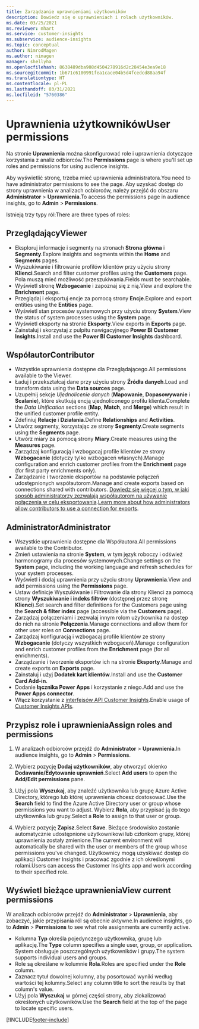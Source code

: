 ```yaml
---
title: Zarządzanie uprawnieniami użytkowników
description: Dowiedz się o uprawnieniach i rolach użytkowników.
ms.date: 03/25/2021
ms.reviewer: mhart
ms.service: customer-insights
ms.subservice: audience-insights
ms.topic: conceptual
author: NimrodMagen
ms.author: nimagen
manager: shellyha
ms.openlocfilehash: 8638489dba908d4504278916d2c28454e3ea9e18
ms.sourcegitcommit: 1b671c6100991fea1cace04b5d4fcedcd88aa94f
ms.translationtype: HT
ms.contentlocale: pl-PL
ms.lasthandoff: 03/31/2021
ms.locfileid: "5760386"
---
```

# <a name="user-permissions"></a><span data-ttu-id="d67bd-103">Uprawnienia użytkowników</span><span class="sxs-lookup"><span data-stu-id="d67bd-103">User permissions</span></span>

<span data-ttu-id="d67bd-104">Na stronie **Uprawnienia** można skonfigurować role i uprawnienia dotyczące korzystania z analiz odbiorców.</span><span class="sxs-lookup"><span data-stu-id="d67bd-104">The **Permissions** page is where you'll set up roles and permissions for using audience insights.</span></span>

<span data-ttu-id="d67bd-105">Aby wyświetlić stronę, trzeba mieć uprawnienia administratora.</span><span class="sxs-lookup"><span data-stu-id="d67bd-105">You need to have administrator permissions to see the page.</span></span> <span data-ttu-id="d67bd-106">Aby uzyskać dostęp do strony uprawnienia w analizach ocbiorców, należy przejść do obszaru **Administrator** > **Uprawnienia**.</span><span class="sxs-lookup"><span data-stu-id="d67bd-106">To access the permissions page in audience insights, go to **Admin** > **Permissions**.</span></span>

<span data-ttu-id="d67bd-107">Istnieją trzy typy ról:</span><span class="sxs-lookup"><span data-stu-id="d67bd-107">There are three types of roles:</span></span>

## <a name="viewer"></a><span data-ttu-id="d67bd-108">Przeglądający</span><span class="sxs-lookup"><span data-stu-id="d67bd-108">Viewer</span></span>

- <span data-ttu-id="d67bd-109">Eksploruj informacje i segmenty na stronach **Strona główna** i **Segmenty**.</span><span class="sxs-lookup"><span data-stu-id="d67bd-109">Explore insights and segments within the **Home** and **Segments** pages.</span></span>
- <span data-ttu-id="d67bd-110">Wyszukiwanie i filtrowanie profilów klientów przy użyciu strony **Klienci**.</span><span class="sxs-lookup"><span data-stu-id="d67bd-110">Search and filter customer profiles using the **Customers** page.</span></span> <span data-ttu-id="d67bd-111">Pola muszą mieć możliwość przeszukiwania.</span><span class="sxs-lookup"><span data-stu-id="d67bd-111">Fields must be searchable.</span></span>
- <span data-ttu-id="d67bd-112">Wyświetl stronę **Wzbogacanie** i zapoznaj się z nią.</span><span class="sxs-lookup"><span data-stu-id="d67bd-112">View and explore the **Enrichment** page.</span></span>
- <span data-ttu-id="d67bd-113">Przeglądaj i eksportuj encje za pomocą strony **Encje**.</span><span class="sxs-lookup"><span data-stu-id="d67bd-113">Explore and export entities using the **Entities** page.</span></span>
- <span data-ttu-id="d67bd-114">Wyświetl stan procesów systemowych przy użyciu strony **System**.</span><span class="sxs-lookup"><span data-stu-id="d67bd-114">View the status of system processes  using the **System** page.</span></span>
- <span data-ttu-id="d67bd-115">Wyświetl eksporty na stronie **Eksporty**.</span><span class="sxs-lookup"><span data-stu-id="d67bd-115">View exports in **Exports** page.</span></span>
- <span data-ttu-id="d67bd-116">Zainstaluj i skorzystaj z pulpitu nawigacyjnego **Power BI Customer Insights**.</span><span class="sxs-lookup"><span data-stu-id="d67bd-116">Install and use the **Power BI Customer Insights** dashboard.</span></span>

## <a name="contributor"></a><span data-ttu-id="d67bd-117">Współautor</span><span class="sxs-lookup"><span data-stu-id="d67bd-117">Contributor</span></span>

- <span data-ttu-id="d67bd-118">Wszystkie uprawnienia dostępne dla Przeglądającego.</span><span class="sxs-lookup"><span data-stu-id="d67bd-118">All permissions available to the Viewer.</span></span>
- <span data-ttu-id="d67bd-119">Ładuj i przekształcaj dane przy użyciu strony **Źródła danych**.</span><span class="sxs-lookup"><span data-stu-id="d67bd-119">Load and transform data using the **Data sources** page.</span></span>
- <span data-ttu-id="d67bd-120">Uzupełnij sekcje *Ujednolicenie danych* (**Mapowanie**, **Dopasowywanie** i **Scalanie**), które skutkują encją ujednoliconego profilu klienta.</span><span class="sxs-lookup"><span data-stu-id="d67bd-120">Complete the *Data Unification* sections (**Map**, **Match**, and **Merge**) which result in the unified customer profile entity.</span></span>
- <span data-ttu-id="d67bd-121">Zdefiniuj **Relacje** i **Działania**.</span><span class="sxs-lookup"><span data-stu-id="d67bd-121">Define **Relationships** and **Activities**.</span></span>
- <span data-ttu-id="d67bd-122">Utwórz segmenty, korzystając ze strony **Segmenty**.</span><span class="sxs-lookup"><span data-stu-id="d67bd-122">Create segments using the **Segments** page.</span></span>
- <span data-ttu-id="d67bd-123">Utwórz miary za pomocą strony **Miary**.</span><span class="sxs-lookup"><span data-stu-id="d67bd-123">Create measures using the **Measures** page.</span></span>
- <span data-ttu-id="d67bd-124">Zarządzaj konfiguracją i wzbogacaj profile klientów ze strony **Wzbogacanie** (dotyczy tylko wzbogaceń własnych).</span><span class="sxs-lookup"><span data-stu-id="d67bd-124">Manage configuration and enrich customer profiles from the **Enrichment** page (for first party enrichments only).</span></span>
- <span data-ttu-id="d67bd-125">Zarządzanie i tworzenie eksportów na podstawie połączeń udostępnionych współautorom.</span><span class="sxs-lookup"><span data-stu-id="d67bd-125">Manage and create exports based on connections shared with contributors.</span></span> <span data-ttu-id="d67bd-126">[Dowiedz się więcej o tym, w jaki sposób administratorzy zezwalają współautorom na używanie połączenia w celu eksportowania](connections.md#allow-contributors-to-use-a-connection-for-exports).</span><span class="sxs-lookup"><span data-stu-id="d67bd-126">[Learn more about how administrators allow contributors to use a connection for exports](connections.md#allow-contributors-to-use-a-connection-for-exports).</span></span>

## <a name="administrator"></a><span data-ttu-id="d67bd-127">Administrator</span><span class="sxs-lookup"><span data-stu-id="d67bd-127">Administrator</span></span>

- <span data-ttu-id="d67bd-128">Wszystkie uprawnienia dostępne dla Współautora.</span><span class="sxs-lookup"><span data-stu-id="d67bd-128">All permissions available to the Contributor.</span></span>
- <span data-ttu-id="d67bd-129">Zmień ustawienia na stronie **System**, w tym język roboczy i odśwież harmonogramy dla procesów systemowych.</span><span class="sxs-lookup"><span data-stu-id="d67bd-129">Change settings on the **System** page, including the working language and refresh schedules for your system processes.</span></span>
- <span data-ttu-id="d67bd-130">Wyświetl i dodaj uprawnienia przy użyciu strony **Uprawnienia**.</span><span class="sxs-lookup"><span data-stu-id="d67bd-130">View and add permissions using the **Permissions** page.</span></span>
- <span data-ttu-id="d67bd-131">Ustaw definicje Wyszukiwanie i Filtrowanie dla strony Klienci za pomocą strony **Wyszukiwanie i indeks filtrów** (dostępnej przez stronę **Klienci**).</span><span class="sxs-lookup"><span data-stu-id="d67bd-131">Set search and filter definitions for the Customers page using the **Search & filter index** page (accessible via the **Customers** page).</span></span>
- <span data-ttu-id="d67bd-132">Zarządzaj połączeniami i zezwalaj innym rolom użytkownika na dostęp do nich na stronie **Połączenia**.</span><span class="sxs-lookup"><span data-stu-id="d67bd-132">Manage connections and allow them for other user roles on **Connections** page.</span></span>
- <span data-ttu-id="d67bd-133">Zarządzaj konfiguracją i wzbogacaj profile klientów ze strony **Wzbogacanie** (dotyczy wszystkich wzbogaceń).</span><span class="sxs-lookup"><span data-stu-id="d67bd-133">Manage configuration and enrich customer profiles from the **Enrichment** page (for all enrichments).</span></span>
- <span data-ttu-id="d67bd-134">Zarządzanie i tworzenie eksportów ich na stronie **Eksporty**.</span><span class="sxs-lookup"><span data-stu-id="d67bd-134">Manage and create exports on **Exports** page.</span></span>
- <span data-ttu-id="d67bd-135">Zainstaluj i użyj **Dodatek kart klientów**.</span><span class="sxs-lookup"><span data-stu-id="d67bd-135">Install and use the **Customer Card Add-in**.</span></span>
- <span data-ttu-id="d67bd-136">Dodanie **łącznika Power Apps** i korzystanie z niego.</span><span class="sxs-lookup"><span data-stu-id="d67bd-136">Add and use the **Power Apps connector**.</span></span>
- <span data-ttu-id="d67bd-137">Włącz korzystanie z [interfejsów API Customer Insights](apis.md).</span><span class="sxs-lookup"><span data-stu-id="d67bd-137">Enable usage of [Customer Insights APIs](apis.md).</span></span>

## <a name="assign-roles-and-permissions"></a><span data-ttu-id="d67bd-138">Przypisz role i uprawnienia</span><span class="sxs-lookup"><span data-stu-id="d67bd-138">Assign roles and permissions</span></span>

1. <span data-ttu-id="d67bd-139">W analizach odbiorców przejdź do **Administrator** > **Uprawnienia**.</span><span class="sxs-lookup"><span data-stu-id="d67bd-139">In audience insights, go to **Admin** > **Permissions**.</span></span>

1. <span data-ttu-id="d67bd-140">Wybierz pozycję **Dodaj użytkowników**, aby otworzyć okienko **Dodawanie/Edytowanie uprawnień**.</span><span class="sxs-lookup"><span data-stu-id="d67bd-140">Select **Add users** to open the **Add/Edit permissions** pane.</span></span>

1. <span data-ttu-id="d67bd-141">Użyj pola **Wyszukaj**, aby znaleźć użytkownika lub grupę Azure Active Directory, którego lub której uprawnienia chcesz dostosować.</span><span class="sxs-lookup"><span data-stu-id="d67bd-141">Use the **Search** field to find the Azure Active Directory user or group whose permissions you want to adjust.</span></span> <span data-ttu-id="d67bd-142">Wybierz **Rola**, aby przypisać ją do tego użytkownika lub grupy.</span><span class="sxs-lookup"><span data-stu-id="d67bd-142">Select a **Role** to assign to that user or group.</span></span>

1. <span data-ttu-id="d67bd-143">Wybierz pozycję **Zapisz**.</span><span class="sxs-lookup"><span data-stu-id="d67bd-143">Select **Save**.</span></span> <span data-ttu-id="d67bd-144">Bieżące środowisko zostanie automatycznie udostępnione użytkownikowi lub członkom grupy, której uprawnienia zostały zmienione.</span><span class="sxs-lookup"><span data-stu-id="d67bd-144">The current environment will automatically be shared with the user or members of the group whose permissions you've changed.</span></span> <span data-ttu-id="d67bd-145">Użytkownicy mogą uzyskiwać dostęp do aplikacji Customer Insights i pracować zgodnie z ich określonymi rolami.</span><span class="sxs-lookup"><span data-stu-id="d67bd-145">Users can access the Customer Insights app and work according to their specified role.</span></span>

## <a name="view-current-permissions"></a><span data-ttu-id="d67bd-146">Wyświetl bieżące uprawnienia</span><span class="sxs-lookup"><span data-stu-id="d67bd-146">View current permissions</span></span>

<span data-ttu-id="d67bd-147">W analizach odbiorców przejdź do **Administrator** > **Uprawnienia**, aby zobaczyć, jakie przypisania ról są obecnie aktywne.</span><span class="sxs-lookup"><span data-stu-id="d67bd-147">In audience insights, go to **Admin** > **Permissions** to see what role assignments are currently active.</span></span>

- <span data-ttu-id="d67bd-148">Kolumna **Typ** określa pojedynczego użytkownika, grupę lub aplikację.</span><span class="sxs-lookup"><span data-stu-id="d67bd-148">The **Type** column specifies a single user, group, or application.</span></span> <span data-ttu-id="d67bd-149">System obsługuje poszczególnych użytkowników i grupy.</span><span class="sxs-lookup"><span data-stu-id="d67bd-149">The system supports individual users and groups.</span></span>
- <span data-ttu-id="d67bd-150">Role są określane w kolumnie **Rola**.</span><span class="sxs-lookup"><span data-stu-id="d67bd-150">Roles are specified under the **Role** column.</span></span>
- <span data-ttu-id="d67bd-151">Zaznacz tytuł dowolnej kolumny, aby posortować wyniki według wartości tej kolumny.</span><span class="sxs-lookup"><span data-stu-id="d67bd-151">Select any column title to sort the results by that column's value.</span></span>
- <span data-ttu-id="d67bd-152">Użyj pola **Wyszukaj** w górnej części strony, aby zlokalizować określonych użytkowników.</span><span class="sxs-lookup"><span data-stu-id="d67bd-152">Use the **Search** field at the top of the page to locate specific users.</span></span>


[!INCLUDE[footer-include](../includes/footer-banner.md)]

